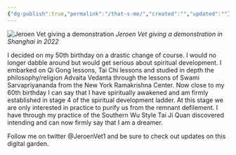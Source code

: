 ```yaml
---
{"dg-publish":true,"permalink":"/that-s-me/","created":"","updated":""}
---
```



![Jeroen Vet giving a demonstration](https://spiritual-garden.com/img/mmexport1664549880043.jpg)
_Jeroen Vet giving a demonstration in Shanghai in 2022_

I decided on my 50th birthday on a drastic change of course. I would no longer dabble around but would get serious about spiritual development. I embarked on Qi Gong lessons, Tai Chi lessons and studied in depth the philosophy/religion Advaita Vedanta through the lessons of Swami Sarvapriyananda from the New York Ramakrishna Center. 
Now close to my 60th birthday I can say that I have spiritually awakened and am firmly established in stage 4 of the spiritual development ladder. At this stage we are only interested in practice to purify us from the remnant defilement. I have through my practice of the Southern Wu Style Tai Ji Quan discovered intending and can now firmly say that I am a dreamer.

Follow me on twitter @JeroenVet1 and be sure to check out updates on this digital garden.
